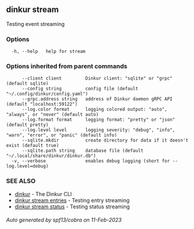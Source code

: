## dinkur stream

Testing event streaming

### Options

```
  -h, --help   help for stream
```

### Options inherited from parent commands

```
      --client client         Dinkur client: "sqlite" or "grpc" (default sqlite)
      --config string         config file (default "~/.config/dinkur/config.yaml")
      --grpc.address string   address of Dinkur daemon gRPC API (default "localhost:59122")
      --log.color format      logging colored output: "auto", "always", or "never" (default auto)
      --log.format format     logging format: "pretty" or "json" (default pretty)
      --log.level level       logging severity: "debug", "info", "warn", "error", or "panic" (default info)
      --sqlite.mkdir          create directory for data if it doesn't exist (default true)
      --sqlite.path string    database file (default "~/.local/share/dinkur/dinkur.db")
  -v, --verbose               enables debug logging (short for --log.level=debug)
```

### SEE ALSO

* [dinkur](dinkur.md)	 - The Dinkur CLI
* [dinkur stream entries](dinkur_stream_entries.md)	 - Testing entry streaming
* [dinkur stream status](dinkur_stream_status.md)	 - Testing status streaming

###### Auto generated by spf13/cobra on 11-Feb-2023
